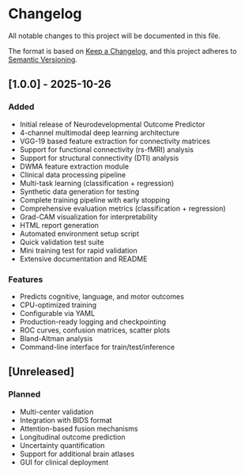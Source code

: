 # Changelog

All notable changes to this project will be documented in this file.

The format is based on [Keep a Changelog](https://keepachangelog.com/en/1.0.0/),
and this project adheres to [Semantic Versioning](https://semver.org/spec/v2.0.0.html).

## [1.0.0] - 2025-10-26

### Added
- Initial release of Neurodevelopmental Outcome Predictor
- 4-channel multimodal deep learning architecture
- VGG-19 based feature extraction for connectivity matrices
- Support for functional connectivity (rs-fMRI) analysis
- Support for structural connectivity (DTI) analysis
- DWMA feature extraction module
- Clinical data processing pipeline
- Multi-task learning (classification + regression)
- Synthetic data generation for testing
- Complete training pipeline with early stopping
- Comprehensive evaluation metrics (classification + regression)
- Grad-CAM visualization for interpretability
- HTML report generation
- Automated environment setup script
- Quick validation test suite
- Mini training test for rapid validation
- Extensive documentation and README

### Features
- Predicts cognitive, language, and motor outcomes
- CPU-optimized training
- Configurable via YAML
- Production-ready logging and checkpointing
- ROC curves, confusion matrices, scatter plots
- Bland-Altman analysis
- Command-line interface for train/test/inference

## [Unreleased]

### Planned
- Multi-center validation
- Integration with BIDS format
- Attention-based fusion mechanisms
- Longitudinal outcome prediction
- Uncertainty quantification
- Support for additional brain atlases
- GUI for clinical deployment
